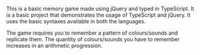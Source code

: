 This is a basic memory game made using jQuery and typed in TypeScript. It is a basic project that demonstrates the usage of TypeScript and jQuery. It uses the basic syntaxes available in both the languages.

The game requires you to remember a pattern of colours/sounds and replicate them. The quantity of colours/sounds you have to remember increases in an arithmetic progression.